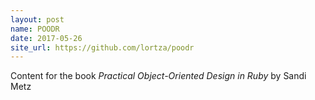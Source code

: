 ```yaml
---
layout: post
name: POODR
date: 2017-05-26
site_url: https://github.com/lortza/poodr
---
```

Content for the book _Practical Object-Oriented Design in Ruby_ by Sandi Metz
